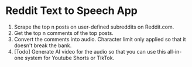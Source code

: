 # Reddit Text to Speech App

1. Scrape the top n posts on user-defined subreddits on Reddit.com.
2. Get the top n comments of the top posts.
3. Convert the comments into audio. Character limit only applied so that it doesn't break the bank.
4. [Todo] Generate AI video for the audio so that you can use this all-in-one system for Youtube Shorts or TikTok.